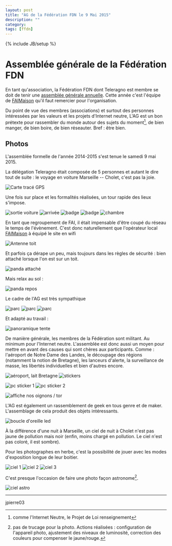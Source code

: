 ```yaml
---
layout: post
title: "AG de la Fédération FDN le 9 Mai 2015"
description: ""
category: 
tags: [ffdn]
---
```


{% include JB/setup %}

# Assemblée générale de la Fédération FDN

En tant qu'association, la Fédération FDN dont Teleragno est membre se doit de tenir une [assemblée générale annuelle](http://www.ffdn.org/fr/article/2015-05-13/ag-2015-le-courage-est-contagieux).
Cette année c'est l'équipe de [FAIMaison](https://www.faimaison.net/) qu'il faut remercier pour l'organisation.

Du point de vue des membres (associations) et surtout des personnes intéressées par les valeurs et les projets d'Internet neutre, L'AG est un bon prétexte pour rassembler du monde autour des sujets du moment[^1], de bien manger, de bien boire, de bien réseauter.
Bref : être bien.

## Photos

L'assemblée formelle de l'année 2014-2015 s'est tenue le samedi 9 mai 2015.

La délégation Teleragno était composée de 5 personnes et autant le dire tout de suite : le voyage en voiture Marseille -- Cholet, c'est pas la joie.

![Carte tracé GPS](/assets/files/2015/05/agffdn_trace.png)

Une fois sur place et les formalités réalisées, un tour rapide des lieux s'impose.

![sortie voiture](/assets/files/2015/05/agffdn_sortie_voiture.jpg)
![arrivée](/assets/files/2015/05/agffdn_arrivee.jpg)
![badge](/assets/files/2015/05/agffdn_badge1.jpg)
![badge](/assets/files/2015/05/agffdn_badge2.jpg)
![chambre](/assets/files/2015/05/agffdn_chambre.jpg)

En tant que regroupement de FAI, il était impensable d'être coupé du réseau le temps de l'évènement.
C'est donc naturellement que l'opérateur local [FAIMaison]() à équipé le site en wifi

![Antenne toit](/assets/files/2015/05/agffdn_antenne_camping.jpg)

Et parfois ça dérape un peu, mais toujours dans les règles de sécurité : bien attaché lorsque l'on est sur un toit.

![panda attaché](/assets/files/2015/05/agffdn_panda_toit.jpg)

Mais relax au sol :

![panda repos](/assets/files/2015/05/agffdn_panda_relax.jpg)

Le cadre de l'AG est très sympathique

![parc](/assets/files/2015/05/agffdn_parc1.jpg)
![parc](/assets/files/2015/05/agffdn_parc2.jpg)
![parc](/assets/files/2015/05/agffdn_parc3.jpg)

Et adapté au travail :

![panoramique tente](/assets/files/2015/05/agffdn_pano_tente.jpg)

De manière générale, les membres de la Fédération sont militant.
Au minimum pour l'Internet neutre.
L'assemblée est donc aussi un moyen pour mettre en avant des causes qui sont chères aux participants.
Comme : l'aéroport de Notre Dame des Landes, le découpage des régions (notamment la notion de Bretagne), les lanceurs d'alerte, la surveillance de masse, les libertés individuelles et bien d'autres encore.

![aéroport, lait Bretagne](/assets/files/2015/05/agffdn_act_bretagne.jpg)
![stickers](/assets/files/2015/05/agffdn_act_stickers.jpg)

![pc sticker 1](/assets/files/2015/05/agffdn_act_stickers_pc1.jpg)
![pc sticker 2](/assets/files/2015/05/agffdn_act_stickers_pc2.jpg)

![affiche nos oignons / tor](/assets/files/2015/05/agffdn_act_tor.jpg)

L'AG est également un rassemblement de geek en tous genre et de maker.
L'assemblage de cela produit des objets intéressants.

![boucle d'oreille led](/assets/files/2015/05/agffdn_boucle_oreille.jpg)

À la différence d'une nuit à Marseille, un ciel de nuit à Cholet n'est pas jaune de pollution mais noir (enfin, moins chargé en pollution. Le ciel n'est pas coloré, il est sombre).

Pour les photographes en herbe, c'est la possibilité de jouer avec les modes d'exposition longue de leur boitier.

![ciel 1](/assets/files/2015/05/agffdn_ciel1.jpg)
![ciel 2](/assets/files/2015/05/agffdn_ciel2.jpg)
![ciel 3](/assets/files/2015/05/agffdn_ciel3.jpg)

C'est presque l'occasion de faire une photo façon astronome[^2].

![ciel astro](/assets/files/2015/05/agffdn_ciel_astro.jpg)

[^1]: comme l'Internet Neutre, le Projet de Loi renseignement
[^2]: pas de trucage pour la photo. Actions réalisées : configuration de l'appareil photo, ajustement des niveaux de luminosité, correction des couleurs pour compenser le jaune/rouge.

------

jpierre03
